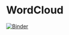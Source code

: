 # WordCloud
[![Binder](https://mybinder.org/badge_logo.svg)](https://mybinder.org/v2/gh/reyannlarkey/WordCloud/master)
